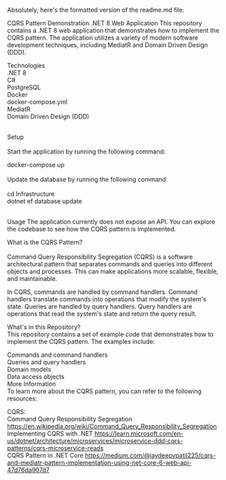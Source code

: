 Absolutely, here's the formatted version of the readme.md file:

CQRS Pattern Demonstration .NET 8 Web Application
This repository contains a .NET 8 web application that demonstrates how to implement the CQRS pattern. The application utilizes a variety of modern software development techniques, including MediatR and Domain Driven Design (DDD).

Technologies<br>
.NET 8 <br>
C#<br>
PostgreSQL<br>
Docker<br>
docker-compose.yml<br>
MediatR<br>
Domain Driven Design (DDD)<br>

<br>Setup<br>
<br>
Start the application by running the following command:

docker-compose up<br>
<br>
Update the database by running the following command:
<br><br>
cd Infrastructure<br>
dotnet ef database update<br>

<br>
Usage
The application currently does not expose an API. You can explore the codebase to see how the CQRS pattern is implemented.<br>

What is the CQRS Pattern?<br><br>
Command Query Responsibility Segregation (CQRS) is a software architectural pattern that separates commands and queries into different objects and processes. This can make applications more scalable, flexible, and maintainable.<br>

In CQRS, commands are handled by command handlers. Command handlers translate commands into operations that modify the system's state. Queries are handled by query handlers. Query handlers are operations that read the system's state and return the query result.

What's in this Repository?<br>
This repository contains a set of example code that demonstrates how to implement the CQRS pattern. The examples include:<br>

Commands and command handlers<br>
Queries and query handlers<br>
Domain models<br>
Data access objects<br>
More Information<br>
To learn more about the CQRS pattern, you can refer to the following resources:

CQRS: <br>Command Query Responsibility Segregation https://en.wikipedia.org/wiki/Command_Query_Responsibility_Segregation
<br>Implementing CQRS with .NET https://learn.microsoft.com/en-us/dotnet/architecture/microservices/microservice-ddd-cqrs-patterns/cqrs-microservice-reads
<br>CQRS Pattern in .NET Core https://medium.com/@jaydeepvpatil225/cqrs-and-mediatr-pattern-implementation-using-net-core-6-web-api-47d76da907d7
